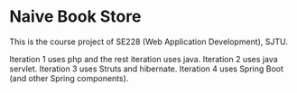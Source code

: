 # Naive Book Store

This is the course project of SE228 (Web Application Development), SJTU.

Iteration 1 uses php and the rest iteration uses java. Iteration 2 uses java servlet. Iteration 3 uses Struts and hibernate. Iteration 4 uses Spring Boot (and other Spring components).

